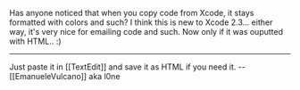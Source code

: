 

Has anyone noticed that when you copy code from Xcode, it stays formatted with colors and such? I think this is new to Xcode 2.3... either way, it's very nice for emailing code and such. Now only if it was ouputted with HTML.. :)

----
Just paste it in [[TextEdit]] and save it as HTML if you need it. -- [[EmanueleVulcano]] aka l0ne